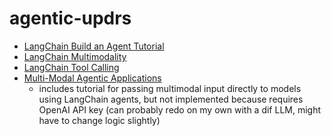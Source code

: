 # agentic-updrs
- [LangChain Build an Agent Tutorial](https://python.langchain.com/docs/tutorials/agents/)
- [LangChain Multimodality](https://python.langchain.com/docs/concepts/multimodality/)
- [LangChain Tool Calling](https://python.langchain.com/docs/concepts/tool_calling/)
- [Multi-Modal Agentic Applications](https://cobusgreyling.medium.com/multi-modal-agentic-applications-4a15ab0c0bf6)
  - includes tutorial for passing multimodal input directly to models using LangChain agents, but not implemented because requires OpenAI API key (can probably redo on my own with a dif LLM, might have to change logic slightly)

